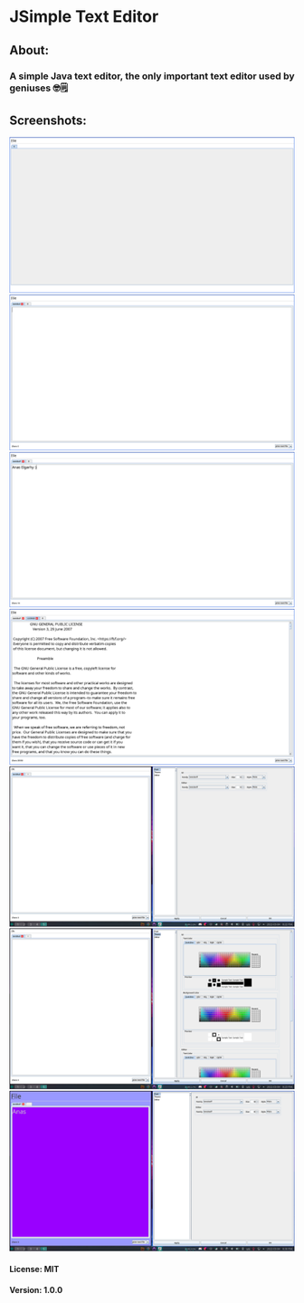 # JSimple Text Editor

[//]: # ( About: JSimple Text Editor)
## About:
### A simple Java text editor, the only important text editor used by geniuses 🤓🗒

[//]: # (Screenshots: JSimple Text Editor)

## Screenshots:
<img alt="empty" src="./Screenshots/1.png">
<img alt="with new file" src="./Screenshots/2.png">
<img alt="with new file and text" src="./Screenshots/3.png">
<img alt="with open file" src="./Screenshots/4.png">
<img alt="with open file and settings font" src="./Screenshots/5.png">
<img alt="with open file and settings color" src="./Screenshots/6.png">
<img alt="with open file and chanced settings" src="./Screenshots/7.png">


#### License: MIT
#### Version: 1.0.0
